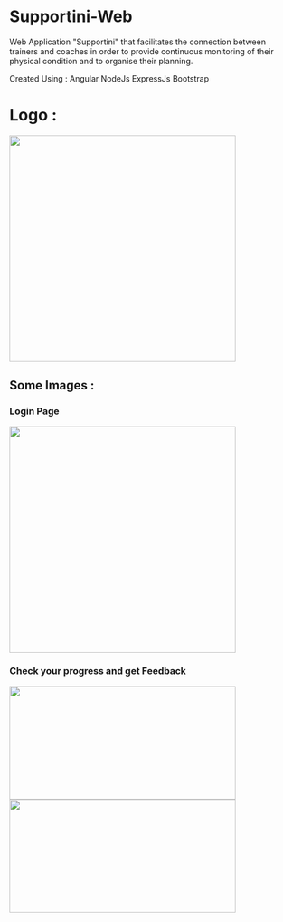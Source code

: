 # Supportini-Web
Web Application "Supportini" that facilitates the connection between trainers and coaches in order to provide continuous monitoring of their physical condition and to organise their planning. 
 
Created Using :
Angular 
NodeJs ExpressJs
Bootstrap
# Logo :

<img src = "https://user-images.githubusercontent.com/110169371/209485659-4d5d0cb3-1eae-4d63-9b8d-a9b44b275835.png" width="400">


## Some Images : 
### Login Page
<img src = "https://user-images.githubusercontent.com/110169371/209474318-3a94c35f-fbee-48cc-9240-3de302e51f32.png" width="400">

### Check your progress and get Feedback
<img src = "https://user-images.githubusercontent.com/110169371/209474378-a113228a-15bc-4c05-8fe9-955000dc4882.png" width="400" height="200"> <img src = "https://user-images.githubusercontent.com/110169371/209474366-f3ba2404-3a41-4294-95ac-86ee3bdad86e.png" width="400" height="200">


